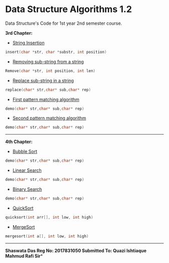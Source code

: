 # Data Structure Algorithms 1.2  
Data Structure's Code for 1st year 2nd semester course.

**3rd Chapter:**

- [String Insertion](https://github.com/shaswata56/automatic-eureka/blob/master/implementation/string/Insert.c)
 

```c
insert(char *str, char *substr, int position) 
```

- [Removing sub-string from a string](https://github.com/shaswata56/automatic-eureka/blob/master/implementation/string/Remove.c)

```c
Remove(char *str, int position, int len) 
```

- [Replace sub-string in a string](https://github.com/shaswata56/Data-Structure-Algorithms/blob/master/implementation/string/ReplaceSubStringInString.c)

```c
replace(char* str,char* sub,char* rep)
```

- [First pattern matching algorithm]()

```c
demo(char* str,char* sub,char* rep)
```

- [Second pattern matching algorithm]()

```c
demo(char* str,char* sub,char* rep)
```

***

**4th Chapter:**

- [Bubble Sort]()

```c
demo(char* str,char* sub,char* rep)
```

- [Linear Search]()

```c
demo(char* str,char* sub,char* rep)
```

- [Binary Search]()

```c
demo(char* str,char* sub,char* rep)
```

- [QuickSort](https://github.com/shaswata56/automatic-eureka/blob/master/implementation/sorting/QuickSort.c)

```c
quicksort(int arr[], int low, int high)
```

- [MergeSort](https://github.com/shaswata56/Data-Structure-Algorithms/blob/master/implementation/sorting/MergeSort.c)

```c
mergesort(int a[], int low, int high)
```

***

**Shaswata Das
Reg No: 2017831050
Submitted To: Quazi Ishtiaque Mahmud Rafi Sir***
